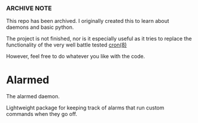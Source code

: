 
### ARCHIVE NOTE

This repo has been archived. I originally created this to learn about daemons and basic python.

The project is not finished, nor is it especially useful as it tries to replace the functionality
of the very well battle tested [cron(8)][cron-manpage]

However, feel free to do whatever you like with the code.

# Alarmed

The alarmed daemon.

Lightweight package for keeping track of alarms that run custom commands when they go off.

[cron-manpage]: https://man7.org/linux/man-pages/man8/cron.8.html
